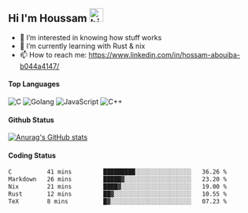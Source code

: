 ## Hi I'm Houssam <img src="https://user-images.githubusercontent.com/1303154/88677602-1635ba80-d120-11ea-84d8-d263ba5fc3c0.gif" width="28px" alt="hi">

- 👀 I’m interested in knowing how stuff works
- 🔭 I’m currently learning with Rust & nix
- 📫 How to reach me: https://www.linkedin.com/in/hossam-abouiba-b044a4147/

#### Top Languages

![C](https://img.shields.io/badge/c-%2300599C.svg?style=for-the-badge&logo=c&logoColor=white)
![Golang](https://img.shields.io/badge/go-blue?style=for-the-badge&logo=Goland)
![JavaScript](https://img.shields.io/badge/javascript-%23323330.svg?style=for-the-badge&logo=javascript&logoColor=%23F7DF1E)
![C++](https://img.shields.io/badge/C%2B%2B-blue?style=for-the-badge&logo=C%2B%2B)


#### Github Status
[![Anurag's GitHub stats](https://github-readme-stats.vercel.app/api?username=0xhoussam&theme=tokyonight)](https://github.com/anuraghazra/github-readme-stats)

#### Coding Status
<!--START_SECTION:waka-->

```txt
C          41 mins         █████████░░░░░░░░░░░░░░░░   36.26 %
Markdown   26 mins         █████▓░░░░░░░░░░░░░░░░░░░   23.20 %
Nix        21 mins         ████▓░░░░░░░░░░░░░░░░░░░░   19.00 %
Rust       12 mins         ██▓░░░░░░░░░░░░░░░░░░░░░░   10.55 %
TeX        8 mins          █▓░░░░░░░░░░░░░░░░░░░░░░░   07.23 %
```

<!--END_SECTION:waka-->
